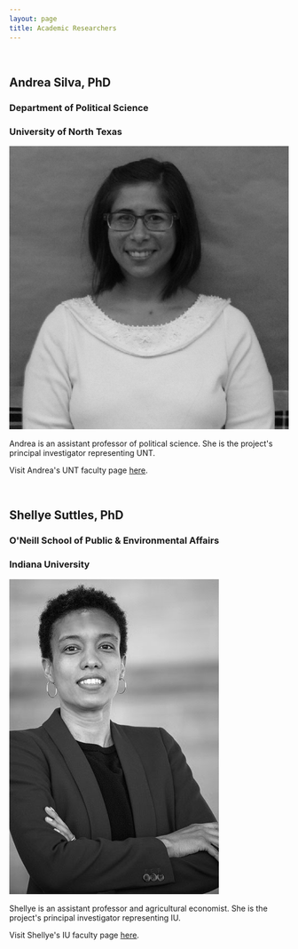```yaml
---
layout: page
title: Academic Researchers
---
```


<br>

## Andrea Silva, PhD
### Department of Political Science
### University of North Texas
![Andrea Silva](/assets/img/andrea.png)

Andrea is an assistant professor of political science. She is the project's principal investigator representing UNT.

Visit Andrea's UNT faculty page [here](https://politicalscience.unt.edu/people/andrea-silva).

<br>

## Shellye Suttles, PhD
### O'Neill School of Public & Environmental Affairs
### Indiana University
![Shellye Suttles](/assets/img/shellye3.jpg)

Shellye is an assistant professor and agricultural economist. She is the project's principal investigator representing IU.

Visit Shellye's IU faculty page [here](https://oneill.indiana.edu/faculty-research/directory/profiles/faculty/full-time/suttles-shellye.html).
